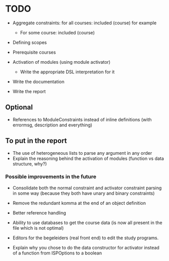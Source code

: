 # TODO

- Aggregate constraints: for all courses: included (course) for example
    - For some course: included (course)

- Defining scopes

- Prerequisite courses

- Activation of modules (using module activator)
    - Write the appropriate DSL interpretation for it

- Write the documentation
- Write the report

## Optional

- References to ModuleConstraints instead of inline definitions (with errormsg, description and everything)

## To put in the report

- The use of heterogeneous lists to parse any argument in any order
- Explain the reasoning behind the activation of modules (function vs data structure, why?)

### Possible improvements in the future

- Consolidate both the normal constraint and activator constraint parsing in some way (because they both have unary and
  binary constraints)

- Remove the redundant komma at the end of an object definition
- Better reference handling
- Ability to use databases to get the course data (is now all present in the file which is not optimal)
- Editors for the begeleiders (real front end) to edit the study programs.

- Explain why you chose to do the data constructor for activator instead of a function from ISPOptions to a boolean